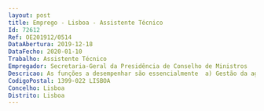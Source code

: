 ```yaml
--- 
layout: post
title: Emprego - Lisboa - Assistente Técnico
Id: 72612
Ref: OE201912/0514
DataAbertura: 2019-12-18
DataFecho: 2020-01-10
Trabalho: Assistente Técnico
Empregador: Secretaria-Geral da Presidência de Conselho de Ministros
Descricao: As funções a desempenhar são essencialmente  a) Gestão da agenda profissional da Direção  b) Elaborar ofícios e encaminhar contactos telefónicos e mensagens de correio eletrónico  c) Apoiar na receção e encaminhamento de visitantes  d) Apoiar na preparação de reuniões e da respetiva documentação  e) Planeamento de reuniões e viagens  f) Colaborar e apoiar na gestão dos assuntos administrativos da Direção  g) Realizar todas as tarefas administrativas inerentes à função, tais como o tratamento e gestão de documentação, correspondência e arquivo.
CodigoPostal: 1399-022 LISBOA
Concelho: Lisboa
Distrito: Lisboa
--- 
```

